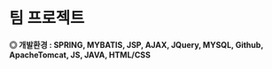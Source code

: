 # 팀 프로젝트

#### ◎ 개발환경 : SPRING, MYBATIS, JSP, AJAX, JQuery, MYSQL, Github, ApacheTomcat, JS, JAVA, HTML/CSS

